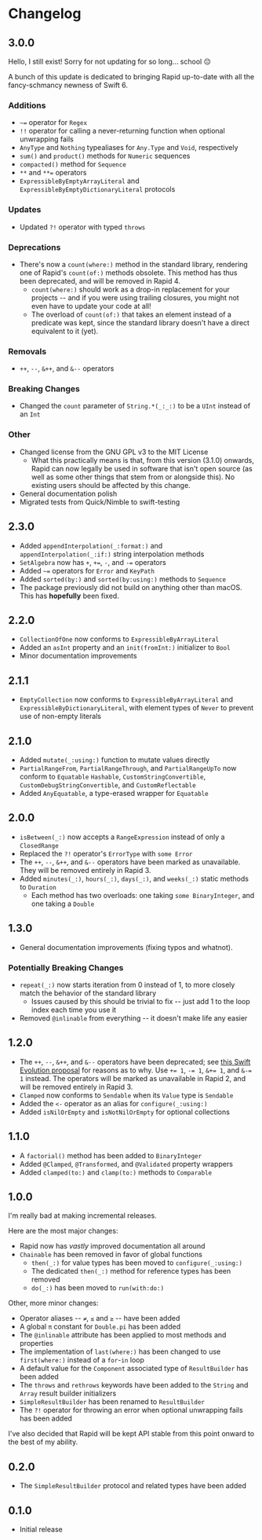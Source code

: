 # Changelog

## 3.0.0

Hello, I still exist! Sorry for not updating for so long... school 😔

A bunch of this update is dedicated to bringing Rapid up-to-date with all the fancy-schmancy newness of Swift 6.

### Additions

- `~=` operator for `Regex`
- `!!` operator for calling a never-returning function when optional unwrapping fails
- `AnyType` and `Nothing` typealiases for `Any.Type` and `Void`, respectively
- `sum()` and `product()` methods for `Numeric` sequences
- `compacted()` method for `Sequence`
- `**` and `**=` operators
- `ExpressibleByEmptyArrayLiteral` and `ExpressibleByEmptyDictionaryLiteral` protocols

### Updates

- Updated `?!` operator with typed `throws`

### Deprecations

- There's now a `count(where:)` method in the standard library, rendering one of Rapid's `count(of:)` methods obsolete. This method has thus been deprecated, and will be removed in Rapid 4.
  - `count(where:)` should work as a drop-in replacement for your projects -- and if you were using trailing closures, you might not even have to update your code at all!
  - The overload of `count(of:)` that takes an element instead of a predicate was kept, since the standard library doesn't have a direct equivalent to it (yet).
 
### Removals

- `++`, `--`, `&++`, and `&--` operators

### Breaking Changes

- Changed the `count` parameter of `String.*(_:_:)` to be a `UInt` instead of an `Int`

### Other

- Changed license from the GNU GPL v3 to the MIT License
  - What this practically means is that, from this version (3.1.0) onwards, Rapid can now legally be used in software that isn't open source (as well as some other things that stem from or alongside this). No existing users should be affected by this change.
- General documentation polish
- Migrated tests from Quick/Nimble to swift-testing

## 2.3.0

- Added `appendInterpolation(_:format:)` and `appendInterpolation(_:if:)` string interpolation methods
- `SetAlgebra` now has `+`, `+=`, `-`, and `-=` operators
- Added `~=` operators for `Error` and `KeyPath`
- Added `sorted(by:)` and `sorted(by:using:)` methods to `Sequence`
- The package previously did not build on anything other than macOS. This has **hopefully** been fixed.

## 2.2.0

- `CollectionOfOne` now conforms to `ExpressibleByArrayLiteral`
- Added an `asInt` property and an `init(fromInt:)` initializer to `Bool`
- Minor documentation improvements

## 2.1.1

- `EmptyCollection` now conforms to `ExpressibleByArrayLiteral` and `ExpressibleByDictionaryLiteral`, with element types of `Never` to prevent use of non-empty literals

## 2.1.0

- Added `mutate(_:using:)` function to mutate values directly
- `PartialRangeFrom`, `PartialRangeThrough`, and `PartialRangeUpTo` now conform to `Equatable` `Hashable`, `CustomStringConvertible`, `CustomDebugStringConvertible`, and `CustomReflectable`
- Added `AnyEquatable`, a type-erased wrapper for `Equatable`

## 2.0.0

- `isBetween(_:)` now accepts a `RangeExpression` instead of only a `ClosedRange`
- Replaced the `?!` operator's `ErrorType` with `some Error`
- The `++`, `--`, `&++`, and `&--` operators have been marked as unavailable. They will be removed entirely in Rapid 3.
- Added `minutes(_:)`, `hours(_:)`, `days(_:)`, and `weeks(_:)` static methods to `Duration` 
  - Each method has two overloads: one taking `some BinaryInteger`, and one taking a `Double`

## 1.3.0

- General documentation improvements (fixing typos and whatnot).

### Potentially Breaking Changes

- `repeat(_:)` now starts iteration from 0 instead of 1, to more closely match the behavior of the standard library
  - Issues caused by this should be trivial to fix -- just add 1 to the loop index each time you use it
- Removed `@inlinable` from everything -- it doesn't make life any easier

## 1.2.0

- The `++`, `--`, `&++`, and `&--` operators have been deprecated; see [this Swift Evolution proposal](https://github.com/apple/swift-evolution/blob/main/proposals/0004-remove-pre-post-inc-decrement.md) for reasons as to why. Use `+= 1`, `-= 1`, `&+= 1`, and `&-= 1` instead. The operators will be marked as unavailable in Rapid 2, and will be removed entirely in Rapid 3.
- `Clamped` now conforms to `Sendable` when its `Value` type is `Sendable`
- Added the `<-` operator as an alias for `configure(_:using:)`
- Added `isNilOrEmpty` and `isNotNilOrEmpty` for optional collections

## 1.1.0

- A `factorial()` method has been added to `BinaryInteger`
- Added `@Clamped`, `@Transformed`, and `@Validated` property wrappers
- Added `clamped(to:)` and `clamp(to:)` methods to `Comparable`

## 1.0.0

I'm really bad at making incremental releases.

Here are the most major changes:
 
- Rapid now has *vastly* improved documentation all around
- `Chainable` has been removed in favor of global functions
  - `then(_:)` for value types has been moved to `configure(_:using:)`
  - The dedicated `then(_:)` method for reference types has been removed
  - `do(_:)` has been moved to `run(with:do:)`

Other, more minor changes:

- Operator aliases -- `≠`, `≤` and `≥` -- have been added
- A global `π` constant for `Double.pi` has been added
- The `@inlinable` attribute has been applied to most methods and properties
- The implementation of `last(where:)` has been changed to use `first(where:)` instead of a `for`-`in` loop
- A default value for the `Component` associated type of `ResultBuilder` has been added
- The `throws` and `rethrows` keywords have been added to the `String` and `Array` result builder initializers
- `SimpleResultBuilder` has been renamed to `ResultBuilder`
- The `?!` operator for throwing an error when optional unwrapping fails has been added
 
I've also decided that Rapid will be kept API stable from this point onward to the best of my ability.

## 0.2.0

- The `SimpleResultBuilder` protocol and related types have been added

## 0.1.0

- Initial release
